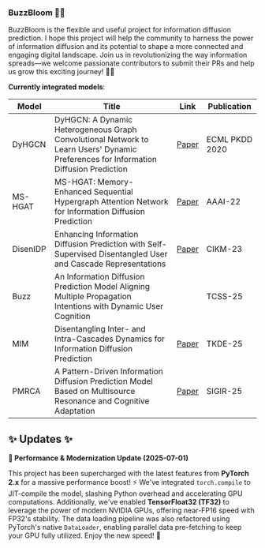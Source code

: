 ### BuzzBloom 🌼🐝

BuzzBloom is the flexible and useful project for information diffusion prediction. I hope this project will help the community to harness the power of information diffusion and its potential to shape a more connected and engaging digital landscape. Join us in revolutionizing the way information spreads—we welcome passionate contributors to submit their PRs and help us grow this exciting journey! 🌟✨

**Currently integrated models**:

| **Model** | **Title**                                                                                                                            | **Link**                                                    | **Publication** |
|---------|--------------------------------------------------------------------------------------------------------------------------------------|------------------------------------------------------------------|-----------------|
| DyHGCN  | DyHGCN: A Dynamic Heterogeneous Graph Convolutional Network to Learn Users' Dynamic Preferences for Information Diffusion Prediction | [Paper](https://dl.acm.org/doi/10.1007/978-3-030-67664-3_21) | ECML PKDD 2020  |
| MS-HGAT | MS-HGAT: Memory-Enhanced Sequential Hypergraph Attention Network for Information Diffusion Prediction                                | [Paper](https://ojs.aaai.org/index.php/AAAI/article/view/20334) | AAAI-22         |
| DisenIDP | Enhancing Information Diffusion Prediction with Self-Supervised Disentangled User and Cascade Representations                        | [Paper](https://dl.acm.org/doi/abs/10.1145/3583780.3615230) | CIKM-23         |
| Buzz    | An Information Diffusion Prediction Model Aligning Multiple Propagation Intentions with Dynamic User Cognition |  | TCSS-25         |
| MIM     | Disentangling Inter- and Intra-Cascades Dynamics for Information Diffusion Prediction                                                | [Paper](https://doi.org/10.1109/TKDE.2025.3568289) | TKDE-25         |
| PMRCA   | A Pattern-Driven Information Diffusion Prediction Model Based on Multisource Resonance and Cognitive Adaptation                      | [Paper](https://doi.org/10.1145/3726302.3729883) | SIGIR-25        |


## ✨ Updates ✨

**🚀 Performance & Modernization Update (2025-07-01)**

This project has been supercharged with the latest features from **PyTorch 2.x** for a massive performance boost! ⚡ We've integrated `torch.compile` to JIT-compile the model, slashing Python overhead and accelerating GPU computations. Additionally, we've enabled **TensorFloat32 (TF32)** to leverage the power of modern NVIDIA GPUs, offering near-FP16 speed with FP32's stability. The data loading pipeline was also refactored using PyTorch's native `DataLoader`, enabling parallel data pre-fetching to keep your GPU fully utilized. Enjoy the new speed! 💨